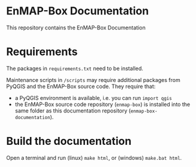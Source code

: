 # EnMAP-Box Documentation
This repository contains the EnMAP-Box Documentation

# Requirements
The packages in `requirements.txt` need to be installed.

Maintenance scripts in `/scripts` may require additional packages from PyQGIS and the EnMAP-Box source code.
They require that:
- a PyQGIS environment is available, i.e. you can run `import qgis`
- the EnMAP-Box source code repository (`enmap-box`) is installed into the same folder as this 
  documentation repository (`enmap-box-documentation`).


# Build the documentation

Open a terminal and run (linux) `make html`, or (windows) `make.bat html`.

